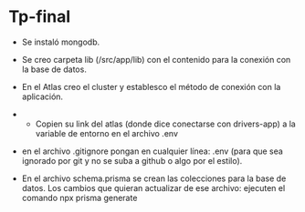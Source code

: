 # Tp-final

* Se instaló mongodb.
* Se creo carpeta lib (/src/app/lib) con el contenido para la conexión con la base de datos.
* En el Atlas creo el cluster y establesco el método de conexión con la aplicación.


* * Copien su link del atlas (donde dice conectarse con drivers-app) a la variable de entorno en el archivo .env
* en el archivo .gitignore pongan en cualquier línea: .env (para que sea ignorado por git y no se suba a github o algo por el estilo).
* En el archivo schema.prisma se crean las colecciones para la base de datos. Los cambios que quieran actualizar de ese archivo: ejecuten el comando npx prisma generate

